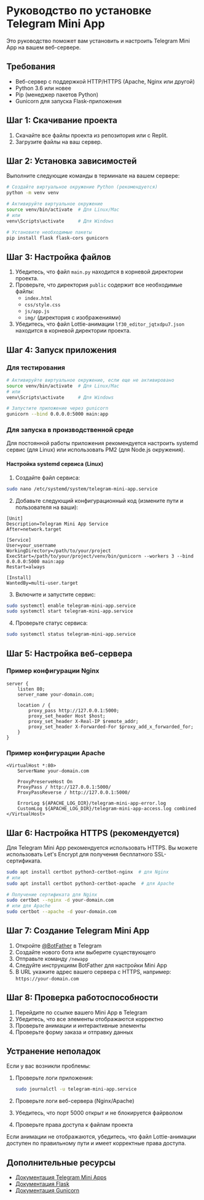 # Руководство по установке Telegram Mini App

Это руководство поможет вам установить и настроить Telegram Mini App на вашем веб-сервере.

## Требования

- Веб-сервер с поддержкой HTTP/HTTPS (Apache, Nginx или другой)
- Python 3.6 или новее
- Pip (менеджер пакетов Python)
- Gunicorn для запуска Flask-приложения

## Шаг 1: Скачивание проекта

1. Скачайте все файлы проекта из репозитория или с Replit.
2. Загрузите файлы на ваш сервер.

## Шаг 2: Установка зависимостей

Выполните следующие команды в терминале на вашем сервере:

```bash
# Создайте виртуальное окружение Python (рекомендуется)
python -m venv venv

# Активируйте виртуальное окружение
source venv/bin/activate  # Для Linux/Mac
# или
venv\Scripts\activate     # Для Windows

# Установите необходимые пакеты
pip install flask flask-cors gunicorn
```

## Шаг 3: Настройка файлов

1. Убедитесь, что файл `main.py` находится в корневой директории проекта.
2. Проверьте, что директория `public` содержит все необходимые файлы:
   - `index.html`
   - `css/style.css`
   - `js/app.js`
   - `img/` (директория с изображениями)
3. Убедитесь, что файл Lottie-анимации `lf30_editor_jqtxdpu7.json` находится в корневой директории проекта.

## Шаг 4: Запуск приложения

### Для тестирования

```bash
# Активируйте виртуальное окружение, если еще не активировано
source venv/bin/activate  # Для Linux/Mac
# или
venv\Scripts\activate     # Для Windows

# Запустите приложение через gunicorn
gunicorn --bind 0.0.0.0:5000 main:app
```

### Для запуска в производственной среде

Для постоянной работы приложения рекомендуется настроить systemd сервис (для Linux) или использовать PM2 (для Node.js окружения).

#### Настройка systemd сервиса (Linux)

1. Создайте файл сервиса:

```bash
sudo nano /etc/systemd/system/telegram-mini-app.service
```

2. Добавьте следующий конфигурационный код (измените пути и пользователя на ваши):

```
[Unit]
Description=Telegram Mini App Service
After=network.target

[Service]
User=your_username
WorkingDirectory=/path/to/your/project
ExecStart=/path/to/your/project/venv/bin/gunicorn --workers 3 --bind 0.0.0.0:5000 main:app
Restart=always

[Install]
WantedBy=multi-user.target
```

3. Включите и запустите сервис:

```bash
sudo systemctl enable telegram-mini-app.service
sudo systemctl start telegram-mini-app.service
```

4. Проверьте статус сервиса:

```bash
sudo systemctl status telegram-mini-app.service
```

## Шаг 5: Настройка веб-сервера

### Пример конфигурации Nginx

```
server {
    listen 80;
    server_name your-domain.com;

    location / {
        proxy_pass http://127.0.0.1:5000;
        proxy_set_header Host $host;
        proxy_set_header X-Real-IP $remote_addr;
        proxy_set_header X-Forwarded-For $proxy_add_x_forwarded_for;
    }
}
```

### Пример конфигурации Apache

```
<VirtualHost *:80>
    ServerName your-domain.com
    
    ProxyPreserveHost On
    ProxyPass / http://127.0.0.1:5000/
    ProxyPassReverse / http://127.0.0.1:5000/

    ErrorLog ${APACHE_LOG_DIR}/telegram-mini-app-error.log
    CustomLog ${APACHE_LOG_DIR}/telegram-mini-app-access.log combined
</VirtualHost>
```

## Шаг 6: Настройка HTTPS (рекомендуется)

Для Telegram Mini App рекомендуется использовать HTTPS. Вы можете использовать Let's Encrypt для получения бесплатного SSL-сертификата.

```bash
sudo apt install certbot python3-certbot-nginx  # для Nginx
# или
sudo apt install certbot python3-certbot-apache  # для Apache

# Получение сертификата для Nginx
sudo certbot --nginx -d your-domain.com
# или для Apache
sudo certbot --apache -d your-domain.com
```

## Шаг 7: Создание Telegram Mini App

1. Откройте [@BotFather](https://t.me/BotFather) в Telegram
2. Создайте нового бота или выберите существующего
3. Отправьте команду `/newapp`
4. Следуйте инструкциям BotFather для настройки Mini App
5. В URL укажите адрес вашего сервера с HTTPS, например: `https://your-domain.com`

## Шаг 8: Проверка работоспособности

1. Перейдите по ссылке вашего Mini App в Telegram
2. Убедитесь, что все элементы отображаются корректно
3. Проверьте анимации и интерактивные элементы
4. Проверьте форму заказа и отправку данных

## Устранение неполадок

Если у вас возникли проблемы:

1. Проверьте логи приложения:
   ```bash
   sudo journalctl -u telegram-mini-app.service
   ```

2. Проверьте логи веб-сервера (Nginx/Apache)

3. Убедитесь, что порт 5000 открыт и не блокируется файрволом

4. Проверьте права доступа к файлам проекта

Если анимации не отображаются, убедитесь, что файл Lottie-анимации доступен по правильному пути и имеет корректные права доступа.

## Дополнительные ресурсы

- [Документация Telegram Mini Apps](https://core.telegram.org/bots/webapps)
- [Документация Flask](https://flask.palletsprojects.com/)
- [Документация Gunicorn](https://docs.gunicorn.org/)
